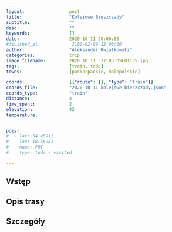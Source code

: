 ```yaml
---
layout:                 post
title:                  "Kolejowe Bieszczady"
subtitle:               ""
desc:                   ""
keywords:               []
date:                   2020-10-11 20:00:00
#finished_at:            2100-02-09 12:00:00
author:                 "Aleksander Kwiatkowski"
categories:             trip
image_filename:         2020_10_11__17_03_DSC01135.jpg
tags:                   [train, todo]
towns:                  [podkarpackie, malopolskie]

coords:                 [{"route": [], "type": "train"}]
coords_file:            "2020-10-11-kolejowe-bieszczady.json"
coords_type:            "train"
distance:               4
time_spent:             2
elevation:              42
temperature:            


pois:
#  - lat: 54.45911
#    lon: 18.56281
#    name: POI
#    type: todo / visited

---
```



## Wstęp

## Opis trasy

## Szczegóły

